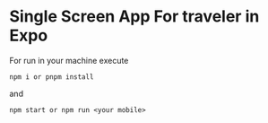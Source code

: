 # Single Screen App For traveler in Expo



For run in your machine execute

`npm i or pnpm install`

and

`npm start or npm run <your mobile>`


[](https://raw.githubusercontent.com/dazh-dv/expo-app-travelers/main/assets/20231108_015833_Captura_de%20pantalla%202023-11-08%20015820.png)
